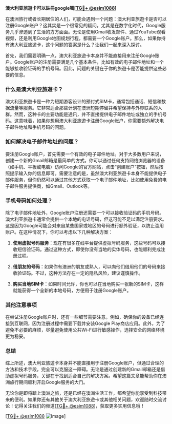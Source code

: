 **澳大利亚旅遊卡可以註冊google嗎[[TG💪+ @esim1088](https://t.me/s/esim1088)]**

在澳洲旅行或者长期居住的人们，可能会遇到一个问题：澳大利亚旅遊卡是否可以注册Google账户？这其实是一个很常见的疑问，尤其是在数字化时代，Google服务几乎渗透到了生活的方方面面。无论是使用Gmail收发邮件、通过YouTube观看视频，还是利用Google地图规划行程，都需要一个Google账户。那么，如果你持有澳大利亚旅遊卡，这个问题的答案是什么？让我们一起来深入探讨。

首先，我们需要明确一点，澳大利亚旅遊卡本身并不能直接用来注册Google账户。Google账户的注册需要满足几个基本条件，比如有效的电子邮件地址和一个能够接收验证码的手机号码。因此，问题的关键在于你的旅遊卡是否能提供这些必要的信息。

### 什么是澳大利亚旅遊卡？

澳大利亚旅遊卡是一种为短期游客设计的预付式SIM卡，通常包括通话、短信和数据流量等服务。它非常适合那些计划在澳洲短期停留并希望保持与外界联系的人群。然而，这种卡的主要功能是通讯，并不直接提供电子邮件地址或独立的手机号码。这意味着，如果你想用澳大利亚旅遊卡注册Google账户，你需要额外解决电子邮件地址和手机号码的问题。

### 如何解决电子邮件地址的问题？

要注册Google账户，首先需要一个有效的电子邮件地址。对于大多数用户来说，创建一个新的Gmail邮箱是最简单的方式。你可以通过任何支持网络浏览器的设备（如手机、平板或电脑）访问Google的官方网站，点击“创建账户”按钮，然后按照提示输入你的信息即可。需要注意的是，虽然澳大利亚旅遊卡本身不能提供电子邮件服务，但你仍然可以通过其他方式获取一个电子邮件地址，比如使用免费的电子邮件服务提供商，如Gmail、Outlook等。

### 手机号码如何处理？

除了电子邮件地址外，Google账户注册还需要一个可以接收验证码的手机号码。澳大利亚旅遊卡通常会提供一个本地的电话号码，但这可能不足以满足注册要求。这是因为Google可能会对来自某些国家或地区的号码进行额外验证，以防止滥用账户。在这种情况下，你可以考虑以下几种解决方案：

1. **使用虚拟号码服务**：现在有很多在线平台提供虚拟号码服务，这些号码可以接收短信验证码。通过这种方式，即使你没有当地的实体号码，也能顺利完成注册过程。
   
2. **借朋友的号码**：如果你有澳洲的朋友或熟人，可以向他们借用他们的号码来接收验证码。不过，这种方法存在一定的隐私风险，建议谨慎操作。

3. **购买当地SIM卡**：如果时间允许，你也可以在当地购买一张新的SIM卡，这样就能获得一个全新的本地号码，方便用于注册Google账户。

### 其他注意事项

在尝试注册Google账户时，还有一些细节需要注意。例如，确保你的设备已经连接到互联网，因为注册过程中需要下载并安装Google Play商店应用。此外，为了避免不必要的麻烦，尽量避免使用公共Wi-Fi进行敏感操作，选择安全的网络环境更为稳妥。

### 总结

综上所述，澳大利亚旅遊卡本身并不能直接用于注册Google账户，但通过合理的方法和技术手段，完全可以克服这一障碍。无论是通过创建新的Gmail邮箱还是借助虚拟号码服务，关键在于找到适合自己的解决方案。希望这篇文章能帮助你在澳洲旅行期间顺利开启Google服务的大门。

无论你是即将踏上澳洲之旅，还是已经在澳洲生活工作，都希望你能享受到科技带来的便利。如果你还有其他关于澳大利亚旅遊卡或其他相关问题，欢迎随时交流讨论！记得关注我们的频道[[TG💪+ @esim1088](https://t.me/s/esim1088)]，获取更多实用信息哦！

[[TG💪+ @esim1088](https://t.me/s/esim1088) ![Image](https://i.postimg.cc/4NQfJmqS/Snipaste-2025-05-13-00-14-12.png)]